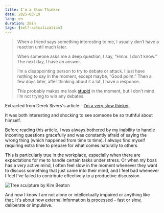 ```yaml
---
title: I'm a Slow Thinker
date: 2025-03-19
lang: en
duration: 2min
tags: [self-actualization]
---
```


> When a friend says something interesting to me, I usually don’t have a reaction until much later.
>
> When someone asks me a deep question, I say, “Hmm. I don’t know.” The next day, I have an answer.
>
> I’m a disappointing person to try to debate or attack. I just have nothing to say in the moment, except maybe, “Good point.” Then a few days later, after thinking about it a lot, I have a response.
>
> This probably makes me look [stupid](https://sive.rs/ss) in the moment, but I don’t mind. I’m not trying to win any debates.

Extracted from Derek Sivers's article - [I’m a very slow thinker](https://sive.rs/slow).

It was both interesting and shocking to see someone be so truthful about himself.

Before reading this article, I was always bothered by my inability to handle incoming questions gracefully and was constantly afraid of saying the wrong thing (which happened from time to time). I always find myself requiring extra time to prepare for what comes naturally to others.

This is particularly true in the workplace, especially when there are expectations for me to handle certain tasks under stress. Or when my boss has a very active mind, I often feel slow in the moment whenever they want to discuss something that just came into their mind, and I feel bad whenever I feel I've failed to contribute effectively to a productive discussion.

![Tree sculpture by Kim Beaton](/images/treetroll.jpg)

And now I know I am not alone or intellectually impaired or anything like that. It's about how external information is processed – fast or slow, deliberate or impulsive.
